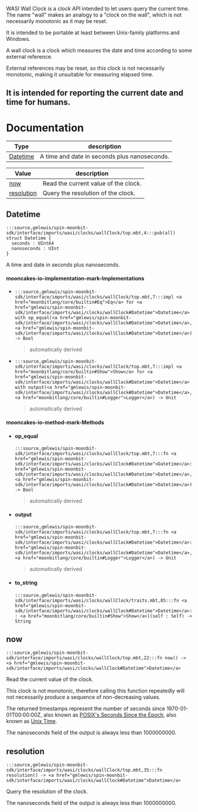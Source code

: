 WASI Wall Clock is a clock API intended to let users query the current
time. The name "wall" makes an analogy to a "clock on the wall", which
is not necessarily monotonic as it may be reset.

It is intended to be portable at least between Unix-family platforms and
Windows.

A wall clock is a clock which measures the date and time according to
some external reference.

External references may be reset, so this clock is not necessarily
monotonic, making it unsuitable for measuring elapsed time.

It is intended for reporting the current date and time for humans.
---
# Documentation
|Type|description|
|---|---|
|[Datetime](#Datetime)| A time and date in seconds plus nanoseconds.|

|Value|description|
|---|---|
|[now](#now)| Read the current value of the clock.|
|[resolution](#resolution)| Query the resolution of the clock.|

## Datetime

```moonbit
:::source,gmlewis/spin-moonbit-sdk/interface/imports/wasi/clocks/wallClock/top.mbt,4:::pub(all) struct Datetime {
  seconds : UInt64
  nanoseconds : UInt
}
```
 A time and date in seconds plus nanoseconds.

#### mooncakes-io-implementation-mark-Implementations
- ```moonbit
  :::source,gmlewis/spin-moonbit-sdk/interface/imports/wasi/clocks/wallClock/top.mbt,7:::impl <a href="moonbitlang/core/builtin#Eq">Eq</a> for <a href="gmlewis/spin-moonbit-sdk/interface/imports/wasi/clocks/wallClock#Datetime">Datetime</a> with op_equal(<a href="gmlewis/spin-moonbit-sdk/interface/imports/wasi/clocks/wallClock#Datetime">Datetime</a>, <a href="gmlewis/spin-moonbit-sdk/interface/imports/wasi/clocks/wallClock#Datetime">Datetime</a>) -> Bool
  ```
  > automatically derived
- ```moonbit
  :::source,gmlewis/spin-moonbit-sdk/interface/imports/wasi/clocks/wallClock/top.mbt,7:::impl <a href="moonbitlang/core/builtin#Show">Show</a> for <a href="gmlewis/spin-moonbit-sdk/interface/imports/wasi/clocks/wallClock#Datetime">Datetime</a> with output(<a href="gmlewis/spin-moonbit-sdk/interface/imports/wasi/clocks/wallClock#Datetime">Datetime</a>, <a href="moonbitlang/core/builtin#Logger">Logger</a>) -> Unit
  ```
  > automatically derived

#### mooncakes-io-method-mark-Methods
- #### op\_equal
  ```moonbit
  :::source,gmlewis/spin-moonbit-sdk/interface/imports/wasi/clocks/wallClock/top.mbt,7:::fn <a href="gmlewis/spin-moonbit-sdk/interface/imports/wasi/clocks/wallClock#Datetime">Datetime</a>::op_equal(<a href="gmlewis/spin-moonbit-sdk/interface/imports/wasi/clocks/wallClock#Datetime">Datetime</a>, <a href="gmlewis/spin-moonbit-sdk/interface/imports/wasi/clocks/wallClock#Datetime">Datetime</a>) -> Bool
  ```
  > automatically derived
- #### output
  ```moonbit
  :::source,gmlewis/spin-moonbit-sdk/interface/imports/wasi/clocks/wallClock/top.mbt,7:::fn <a href="gmlewis/spin-moonbit-sdk/interface/imports/wasi/clocks/wallClock#Datetime">Datetime</a>::output(<a href="gmlewis/spin-moonbit-sdk/interface/imports/wasi/clocks/wallClock#Datetime">Datetime</a>, <a href="moonbitlang/core/builtin#Logger">Logger</a>) -> Unit
  ```
  > automatically derived
- #### to\_string
  ```moonbit
  :::source,gmlewis/spin-moonbit-sdk/interface/imports/wasi/clocks/wallClock/traits.mbt,85:::fn <a href="gmlewis/spin-moonbit-sdk/interface/imports/wasi/clocks/wallClock#Datetime">Datetime</a>::to_string[Self : <a href="moonbitlang/core/builtin#Show">Show</a>](self : Self) -> String
  ```
  > 

## now

```moonbit
:::source,gmlewis/spin-moonbit-sdk/interface/imports/wasi/clocks/wallClock/top.mbt,22:::fn now() -> <a href="gmlewis/spin-moonbit-sdk/interface/imports/wasi/clocks/wallClock#Datetime">Datetime</a>
```
 Read the current value of the clock.

 This clock is not monotonic, therefore calling this function repeatedly
will not necessarily produce a sequence of non-decreasing values.

 The returned timestamps represent the number of seconds since
1970-01-01T00:00:00Z, also known as [POSIX's Seconds Since the Epoch],
also known as [Unix Time].

 The nanoseconds field of the output is always less than 1000000000.

 [POSIX's Seconds Since the Epoch]: https://pubs.opengroup.org/onlinepubs/9699919799/xrat/V4_xbd_chap04.html#tag_21_04_16
 [Unix Time]: https://en.wikipedia.org/wiki/Unix_time

## resolution

```moonbit
:::source,gmlewis/spin-moonbit-sdk/interface/imports/wasi/clocks/wallClock/top.mbt,35:::fn resolution() -> <a href="gmlewis/spin-moonbit-sdk/interface/imports/wasi/clocks/wallClock#Datetime">Datetime</a>
```
 Query the resolution of the clock.

 The nanoseconds field of the output is always less than 1000000000.
